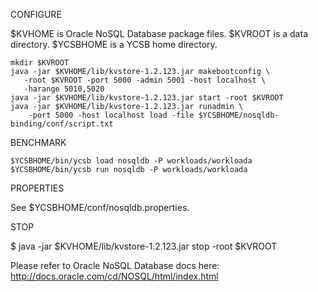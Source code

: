 CONFIGURE

$KVHOME is Oracle NoSQL Database package files.
$KVROOT is a data directory.
$YCSBHOME is a YCSB home directory.

    mkdir $KVROOT
    java -jar $KVHOME/lib/kvstore-1.2.123.jar makebootconfig \
       -root $KVROOT -port 5000 -admin 5001 -host localhost \
       -harange 5010,5020
    java -jar $KVHOME/lib/kvstore-1.2.123.jar start -root $KVROOT
    java -jar $KVHOME/lib/kvstore-1.2.123.jar runadmin \
        -port 5000 -host localhost load -file $YCSBHOME/nosqldb-binding/conf/script.txt

BENCHMARK

    $YCSBHOME/bin/ycsb load nosqldb -P workloads/workloada
    $YCSBHOME/bin/ycsb run nosqldb -P workloads/workloada

PROPERTIES

See $YCSBHOME/conf/nosqldb.properties.

STOP

$ java -jar $KVHOME/lib/kvstore-1.2.123.jar stop -root $KVROOT


Please refer to Oracle NoSQL Database docs here:
http://docs.oracle.com/cd/NOSQL/html/index.html

